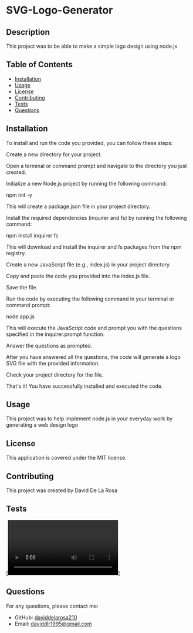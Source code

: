 # SVG-Logo-Generator

## Description
This project was to be able to make a simple logo design using node.js 

## Table of Contents
- [Installation](#installation)
- [Usage](#usage)
- [License](#license)
- [Contributing](#contributing)
- [Tests](#tests)
- [Questions](#questions)

## Installation
To install and run the code you provided, you can follow these steps:



Create a new directory for your project.



Open a terminal or command prompt and navigate to the directory you just created.



Initialize a new Node.js project by running the following command:




npm init -y

This will create a package.json file in your project directory.



Install the required dependencies (inquirer and fs) by running the following command:


npm install inquirer fs

This will download and install the inquirer and fs packages from the npm registry.



Create a new JavaScript file (e.g., index.js) in your project directory.



Copy and paste the code you provided into the index.js file.



Save the file.



Run the code by executing the following command in your terminal or command prompt:




node app.js

This will execute the JavaScript code and prompt you with the questions specified in the inquirer.prompt function.



Answer the questions as prompted.



After you have answered all the questions, the code will generate a logo SVG file with the provided information.



Check your project directory for the file.




That's it! You have successfully installed and executed the code.

## Usage
This project was to help implement node.js in your everyday work by generating a web design logo

## License
This application is covered under the MIT license.

## Contributing
This project was created by David De La Rosa

## Tests
[![Watch the video](/Screen%20Recording%202023-10-31%20at%2010.41.53%20PM.mov)]

## Questions
For any questions, please contact me:
- GitHub: [daviddelarosa210](https://github.com/daviddelarosa210)
- Email: daviddlr1995@gmail.com
